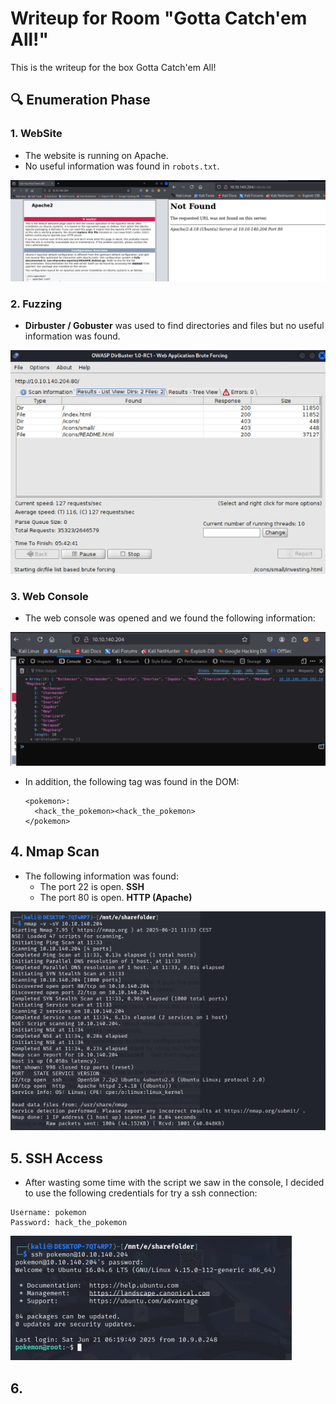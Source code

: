 # Writeup for Room "Gotta Catch'em All!"

This is the writeup for the box Gotta Catch'em All!

## 🔍 Enumeration Phase

### 1. WebSite
- The website is running on Apache.
- No useful information was found in `robots.txt`.

![WebSite](https://github.com/MCornejoDev/TryHackMe/blob/main/rooms/gotta-catch'em-all!/screenshots/00.png)

### 2. Fuzzing
-  **Dirbuster / Gobuster** was used to find directories and files but no useful information was found.

![Fuzzing](https://github.com/MCornejoDev/TryHackMe/blob/main/rooms/gotta-catch'em-all!/screenshots/01.png)

### 3. Web Console
- The web console was opened and we found the following information:

![Web Console](https://github.com/MCornejoDev/TryHackMe/blob/main/rooms/gotta-catch'em-all!/screenshots/02.png)

- In addition, the following tag was found in the DOM:
  ```
  <pokemon>:
    <hack_the_pokemon><hack_the_pokemon>
  </pokemon>
  ```

## 4. Nmap Scan
- The following information was found:
  - The port 22 is open. **SSH**
  - The port 80 is open. **HTTP (Apache)**

![Nmap Scan](https://github.com/MCornejoDev/TryHackMe/blob/main/rooms/gotta-catch'em-all!/screenshots/03.png)

## 5. SSH Access
- After wasting some time with the script we saw in the console, I decided to use the following credentials for try a ssh connection:
```
Username: pokemon
Password: hack_the_pokemon
```

![SSH Access](https://github.com/MCornejoDev/TryHackMe/blob/main/rooms/gotta-catch'em-all!/screenshots/04.png)

## 6.